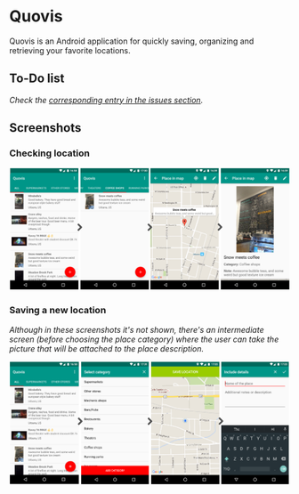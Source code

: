 # Quovis
Quovis is an Android application for quickly saving, organizing and retrieving your favorite locations.

## To-Do list

_Check the [corresponding entry in the issues section](https://github.com/afranques/quovis/issues/1)._

## Screenshots

### Checking location

![Checking location steps](/screenshots/loading_loc.png "Checking location steps")

### Saving a new location

_Although in these screenshots it's not shown, there's an intermediate screen (before choosing the place category) where the user can take the picture that will be attached to the place description._

![Saving location steps](/screenshots/saving_loc.png "Saving location steps")
